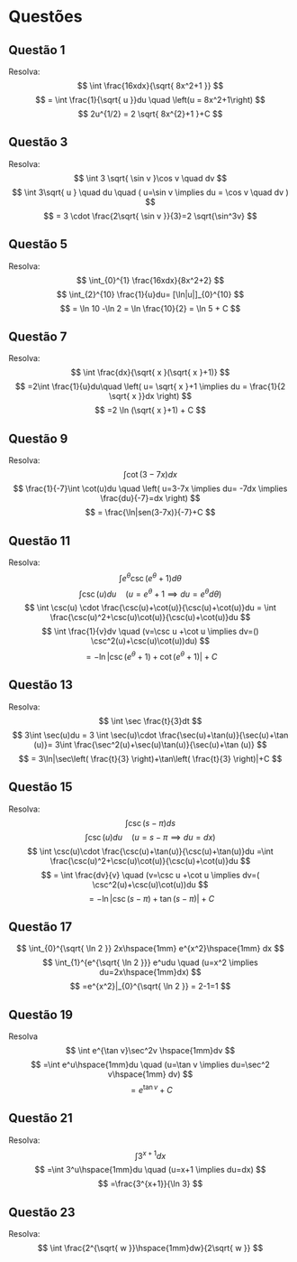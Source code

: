 # Questões
## Questão 1
Resolva:
$$
\int \frac{16xdx}{\sqrt{ 8x^2+1 }}
$$
$$
= \int \frac{1}{\sqrt{ u }}du \quad \left(u = 8x^2+1\right) 
$$
$$
 2u^{1/2} = 2 \sqrt{ 8x^{2}+1 }+C
$$
## Questão 3
Resolva:
$$
\int 3 \sqrt{ \sin v }\cos v \quad dv
$$
$$
\int 3\sqrt{ u } \quad du \quad ( u=\sin v \implies du = \cos v \quad dv )
$$
$$
= 3 \cdot \frac{2\sqrt{ \sin v }}{3}=2 \sqrt{\sin^3v}  
$$
## Questão 5
Resolva:
$$
\int_{0}^{1} \frac{16xdx}{8x^2+2}
$$
$$
\int_{2}^{10} \frac{1}{u}du= [\ln|u|]_{0}^{10}
$$
$$
= \ln 10 -\ln 2 = \ln \frac{10}{2} = \ln 5 + C
$$
## Questão 7
Resolva:
$$
\int \frac{dx}{\sqrt{ x }(\sqrt{ x }+1)}
$$
$$
=2\int \frac{1}{u}du\quad \left( u= \sqrt{ x }+1 \implies du = \frac{1}{2 \sqrt{ x }}dx \right)
$$
$$
=2 \ln (\sqrt{ x }+1) + C
$$
## Questão 9
Resolva:
$$
\int \cot (3-7x)dx
$$
$$
\frac{1}{-7}\int \cot(u)du \quad \left( u=3-7x \implies du= -7dx \implies \frac{du}{-7}=dx \right)
$$
$$
= \frac{\ln|sen(3-7x)}{-7}+C
$$
## Questão 11
Resolva:
$$
\int e^\theta \csc(e^\theta+1)d\theta
$$
$$
\int \csc(u)du \quad (u=e^\theta+1 \implies du=e^\theta d\theta )
$$
$$
\int \csc(u) \cdot \frac{\csc(u)+\cot(u)}{\csc(u)+\cot(u)}du = \int \frac{\csc(u)^2+\csc(u)\cot(u)}{\csc(u)+\cot(u)}du 
$$
$$
\int \frac{1}{v}dv \quad (v=\csc u +\cot u \implies dv=() \csc^2(u)+\csc(u)\cot(u))du)
$$
$$
=-\ln|\csc(e^\theta+1)+\cot(e^\theta+1)|+C
$$
## Questão 13
Resolva:
$$
\int \sec \frac{t}{3}dt
$$
$$
3\int \sec(u)du = 3 \int \sec(u)\cdot \frac{\sec(u)+\tan(u)}{\sec(u)+\tan (u)}= 3\int \frac{\sec^2(u)+\sec(u)\tan(u)}{\sec(u)+\tan (u)}
$$
$$
= 3\ln|\sec\left( \frac{t}{3} \right)+\tan\left( \frac{t}{3} \right)|+C
$$
## Questão 15
Resolva:
$$
\int \csc(s-\pi)ds
$$
$$
\int \csc(u)du \quad (u=s-\pi \implies du=dx)
$$
$$
\int \csc(u)\cdot \frac{\csc(u)+\tan(u)}{\csc(u)+\tan(u)}du =\int \frac{\csc(u)^2+\csc(u)\cot(u)}{\csc(u)+\cot(u)}du  
$$
$$
= \int \frac{dv}{v} \quad (v=\csc u +\cot u \implies dv=( \csc^2(u)+\csc(u)\cot(u))du
$$
$$
=-\ln|\csc(s-\pi)+\tan(s-\pi)|+C
$$
## Questão 17
$$
\int_{0}^{\sqrt{ \ln 2 }} 2x\hspace{1mm} e^{x^2}\hspace{1mm} dx
$$
$$
\int_{1}^{e^{\sqrt{ \ln 2 }}} e^udu \quad (u=x^2 \implies du=2x\hspace{1mm}dx)
$$
$$
=e^{x^2}|_{0}^{\sqrt{ \ln 2 }} = 2-1=1
$$
## Questão 19
Resolva
$$
\int e^{\tan v}\sec^2v \hspace{1mm}dv
$$
$$
=\int e^u\hspace{1mm}du \quad (u=\tan v \implies du=\sec^2 v\hspace{1mm} dv)
$$
$$
= e^{\tan v}+C
$$
## Questão 21
Resolva:
$$
\int 3^{x+1}dx
$$
$$
=\int 3^u\hspace{1mm}du \quad (u=x+1 \implies du=dx)
$$
$$
=\frac{3^{x+1}}{\ln 3}
$$
## Questão 23
Resolva:
$$
\int \frac{2^{\sqrt{ w }}\hspace{1mm}dw}{2\sqrt{ w }}
$$
